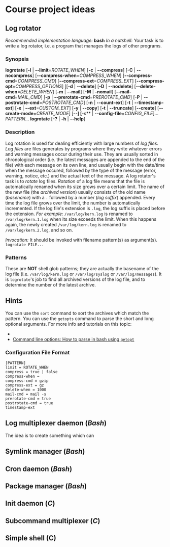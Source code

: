 # Course project ideas

## Log rotator
*Recommended implementation language:* **bash**
*In a nutshell:* Your task is to write a log rotator, i.e. a program that manages the logs of other programs.

### Synopsis
**logrotate** [**-l** | **--limit**=*ROTATE_WHEN*] [**-c** | **--compress**] [**-C** | **--nocompress**] [**--compress-when**=*COMPRESS_WHEN*] [**--compress-cmd**=*COMPRESS_CMD*] [**--compress-ext**=*COMPRESS_EXT*] [**--compress-opt**=*COMPRESS_OPTIONS*] [[**-d** | **--delete**] [**-D** | **--nodelete**] [**--delete-when**=*DELETE_WHEN*] [**-m** | **--mail**] [**-M** | **-nomail**] [**--mail-cmd**=*MAIL_CMD*] [**-p** | **--prerotate-cmd**=*PREROTATE_CMD*] [**-P** | **--postrotate-cmd**=*POSTROTATE_CMD*] [**-n** | **--count-ext**] [**-t** | **--timestamp-ext**] [**-x** | **--ext**=*CUSTOM_EXT*] [**-y** | **--copy**] [**-t** | **--truncate**] [**--create**] [**--create-mode**=*CREATE_MODE*] [**--] [**-s** | **--config-file**=*CONFIG_FILE*]... *PATTERN*...
**logrotate** [**-?** | **-h** | **--help**]

### Description
Log rotation is used for dealing efficiently with large numbers of *log files*.
*Log files* are files generates by programs where they write whatever errors and warning messages occur during their use.
They are usually sorted in chronological order (i.e. the latest messages are appended to the end of the file) with each message on its own line, and usually begin with the date/time when the message occured, followed by the type of the message (error, warning, notice, etc.) and the actual text of the message.
A log rotator's task is to *rotate* log files.  *Rotation* of a log file means that the file is automatically renamed when its size grows over a certain limit.  The name of the new file (the *archived version*) usually consists of the old name (*basename*) with a `.` followed by a number (*log suffix*) appended.  Every time the log file grows over the limit, the number is automatically incremented.  If the log file's extension is `.log`, the log suffix is placed before the extension.
*For example:* `/var/log/kern.log` is renamed to `/var/log/kern.1.log` when its size exceeds the limit.  When this happens again, the newly created `/var/log/kern.log` is renamed to `/var/log/kern.2.log`, and so on.

*Invocation:* It should be invoked with filename pattern(s) as argument(s).
`logrotate FILE...`

### Patterns
These are **NOT** shell glob patterns; they are actually the basename of the log file (i.e. `/var/log/kern.log` or `/var/log/syslog` or `/var/log/messages`).  It is `logrotate`'s job to find all archived versions of the log file, and to determine the number of the latest archive.

## Hints
You can use the `sort` command to sort the archives which match the pattern.
You can use the `getopts` command to parse the short and long optional arguments.  For more info and tutorials on this topic:
* []()
* [Command line options: How to parse in bash using `getopt`](www.bahmanm.com/blogs/command-line-options-how-to-parse-in-bash-using-getopt)

### Configuration File Format

	[PATTERN]
	limit = ROTATE_WHEN
    compress = true | false
    compress-when =
    compress-cmd = gzip
    compress-ext = gz
    delete-when = 1000
    mail-cmd = mail -s
    prerotate-cmd = true
    postrotate-cmd = true
    timestamp-ext


## Log multiplexer daemon (*Bash*)
The idea is to create something which can 

## Symlink manager (*Bash*)


## Cron daemon (*Bash*)

## Package manager (*Bash*)

## Init daemon (*C*)

## Subcommand multiplexer (*C*)

## 

## Simple shell (C)
